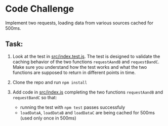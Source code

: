 # Code Challenge

Implement two requests, loading data from various sources cached for 500ms.

## Task:

1. Look at the test in [src/index.test.js](src/index.test.js). The test is designed to validate the caching behavior of the two functions `requestAandB` and `requestBandC`. Make sure you understand how the test works and what the two functions are supposed to return in different points in time.

1. Clone the repo and run `npm install`

1. Add code in [src/index.js](src/index.js) completing the two functions `requestAandB` and `requestBandC` so that:
    * running the test with `npm test` passes successfuly
    * `loadDataA`, `loadDataB` and `loadDataC` are being cached for 500ms (used only once in 500ms)
